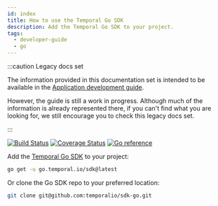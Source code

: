 ```yaml
---
id: index
title: How to use the Temporal Go SDK
description: Add the Temporal Go SDK to your project.
tags:
  - developer-guide
  - go
---
```


:::caution Legacy docs set

The information provided in this documentation set is intended to be available in the [Application development guide](/application-development).

However, the guide is still a work in progress.
Although much of the information is already represented there, if you can't find what you are looking for, we still encourage you to check this legacy docs set.

:::

[![Build Status](https://badge.buildkite.com/ce6df3b1a8b375270261ae70fb2d2756af298fef3a0dac4d20.svg?theme=github&branch=master)](https://buildkite.com/temporal/temporal-go-client) [![Coverage Status](https://coveralls.io/repos/github/temporalio/temporal-go-sdk/badge.svg?branch=master)](https://coveralls.io/github/temporalio/temporal-go-sdk?branch=master) [![Go reference](https://pkg.go.dev/badge/go.temporal.io/sdk)](https://pkg.go.dev/go.temporal.io/sdk)

Add the [Temporal Go SDK](https://github.com/temporalio/sdk-go) to your project:

```bash
go get -u go.temporal.io/sdk@latest
```

Or clone the Go SDK repo to your preferred location:

```bash
git clone git@github.com:temporalio/sdk-go.git
```

